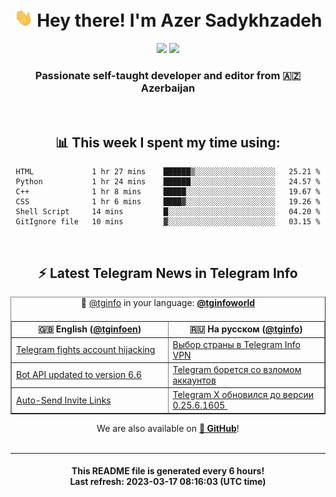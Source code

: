 <div align="center">
	<div>
		<h1>
      <img src="./assets/hi.gif" width="30px"> Hey there! I'm Azer Sadykhzadeh
    </h1>
    <img height="18" src="https://komarev.com/ghpvc/?username=sadykhzadeh&label=Views&color=2081c1&style=flat-square" />
		<a href="https://wakatime.com/@Azer"> <img height="18" src="https://wakatime.com/badge/user/f80ae27a-c328-426f-a381-bc84136e2dd6.svg" /> </a>
    <h3>
      Passionate self-taught developer and editor from 🇦🇿 Azerbaijan
    </h3>
  </div>
  <br>

<h2>📊 This week I spent my time using:</h2>

<!--START_SECTION:waka-->

```text
HTML             1 hr 27 mins    ██████▒░░░░░░░░░░░░░░░░░░   25.21 %
Python           1 hr 24 mins    ██████░░░░░░░░░░░░░░░░░░░   24.57 %
C++              1 hr 8 mins     █████░░░░░░░░░░░░░░░░░░░░   19.67 %
CSS              1 hr 6 mins     ████▓░░░░░░░░░░░░░░░░░░░░   19.26 %
Shell Script     14 mins         █░░░░░░░░░░░░░░░░░░░░░░░░   04.20 %
GitIgnore file   10 mins         ▓░░░░░░░░░░░░░░░░░░░░░░░░   03.15 %
```

<!--END_SECTION:waka-->

<br>

<h2>⚡️ Latest Telegram News in Telegram Info</h2>
  <table border>
		<tr>
			<th width="50%">🇬🇧 English (<a href="https://t.me/tginfoen">@tginfoen</a>)</th>
			<th>🇷🇺 На русском (<a href="https://t.me/tginfo">@tginfo</a>)</th>
		</tr>
		<caption>🚩 <a href="https://t.me/tginfo">@tginfo</a> in your language: <a href="https://t.me/tginfoworld"><b>@tginfoworld</b></a><caption/>
  <tr><td><a href="https://t.me/tginfoen/1626">Telegram fights account hijacking</a></td>
    <td><a href="https://t.me/tginfo/3621">Выбор страны в Telegram Info VPN</a></td></tr><tr><td><a href="https://t.me/tginfoen/1625">Bot API updated to version 6.6</a></td>
    <td><a href="https://t.me/tginfo/3620">Telegram борется со взломом аккаунтов </a></td></tr><tr><td><a href="https://t.me/tginfoen/1624">Auto-Send Invite Links</a></td>
    <td><a href="https://t.me/tginfo/3619">Telegram X обновился до версии 0.25.6.1605 ⁠</a></td></tr>
</table>
We are also available on <a href="https://github.com/tginfo"><b>🐙 GitHub</b></a>!
</div>

<br>
<hr>
<h4 align="center">This README file is generated <b>every 6 hours</b>!</br>Last refresh: <b>2023-03-17 08:16:03 (UTC time)</b></h4>
